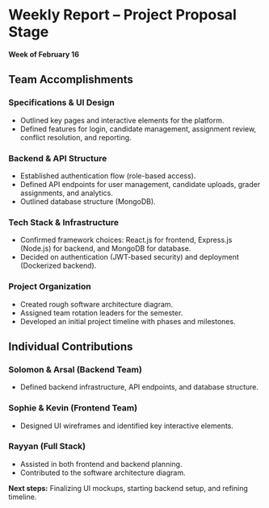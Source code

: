 # Weekly Report – Project Proposal Stage  
**Week of February 16**  

## Team Accomplishments  
### Specifications & UI Design  
- Outlined key pages and interactive elements for the platform.  
- Defined features for login, candidate management, assignment review, conflict resolution, and reporting.  

### Backend & API Structure  
- Established authentication flow (role-based access).  
- Defined API endpoints for user management, candidate uploads, grader assignments, and analytics.  
- Outlined database structure (MongoDB).  

### Tech Stack & Infrastructure  
- Confirmed framework choices: React.js for frontend, Express.js (Node.js) for backend, and MongoDB for database.  
- Decided on authentication (JWT-based security) and deployment (Dockerized backend).  

### Project Organization  
- Created rough software architecture diagram.  
- Assigned team rotation leaders for the semester.  
- Developed an initial project timeline with phases and milestones.  

## Individual Contributions  
### Solomon & Arsal (Backend Team)  
- Defined backend infrastructure, API endpoints, and database structure.  

### Sophie & Kevin (Frontend Team)  
- Designed UI wireframes and identified key interactive elements.  

### Rayyan (Full Stack)  
- Assisted in both frontend and backend planning.  
- Contributed to the software architecture diagram.  

**Next steps:** Finalizing UI mockups, starting backend setup, and refining timeline.  
